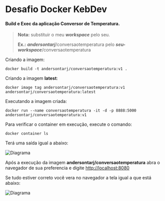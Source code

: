 # Desafio Docker KebDev

#### Build e Exec da aplicação Conversor de Temperatura.

> **Nota:** substituir o meu ***workspace*** pelo seu.
>
> **Ex.:** ***andersontarj***/conversaotemperatura pelo ***seu-workspace***/conversaotemperatura

Criando a imagem:

```
docker build -t andersontarj/conversaotemperatura:v1 .
```

Criando a imagem **latest**:

```
docker image tag andersontarj/conversaotemperatura:v1 andersontarj/conversaotemperatura:latest	
```

Executando a imagem criada:

```
docker run --name conversaotemperatura -it -d -p 8888:5000 andersontarj/conversaotemperatura:v1
```

Para verificar o container em execução, execute o comando:

```
docker container ls
```

Terá uma saída igual a abaixo:

![Diagrama](./img/contlist.png)

Após a execução da imagem **andersontarj/conversaotemperatura** abra o navegador de sua preferencia e digite <http://localhost:8080>

Se tudo estiver correto você vera no navegador a tela igual a que está abaixo:

![Diagrama](./img/convtemp.png)
